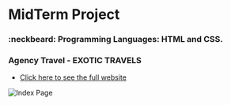 # MidTerm Project  

### :neckbeard: Programming Languages: HTML and CSS.

### Agency Travel - EXOTIC TRAVELS 
- [Click here to see the full website](http://www.media15live.com/studentsUpload/BARDINI_1585582065/)

![Index Page](https://github.com/thiagobardini/HTML5-CSS-BHCC/blob/master/Imagens/Screen%20Shot%202020-04-03%20at%206.18.10%20PM.png)
